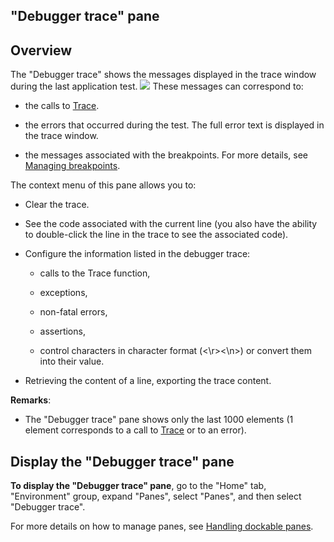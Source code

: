 


## "Debugger trace" pane
			



<a name="NOTE1"></a>
<a name="NOTE1_1"></a>


## Overview
<a name="overview_ELTTEXTE000119"></a>
The "Debugger trace" shows the messages displayed in the trace window during the last application test.
![](https://doc.pcsoft.fr/en-US/images/image.awp?langid=3&name=VoletTrace.gif)
These messages can correspond to:

- the calls to [Trace](../WDLang1/3013050.md).

- the errors that occurred during the test. The full error text is displayed in the trace window.

- the messages associated with the breakpoints. For more details, see [Managing breakpoints](../Editeurs/2019005.md). 




The context menu of this pane allows you to:

- Clear the trace.

- See the code associated with the current line (you also have the ability to double-click the line in the trace to see the associated code).

- Configure the information listed in the debugger trace:

	- calls to the Trace function,

	- exceptions,

	- non-fatal errors,

	- assertions,

	- control characters in character format (&lt;\\r&gt;&lt;\\n&gt;) or convert them into their value.




- Retrieving the content of a line, exporting the trace content.




**Remarks**: 

- The "Debugger trace" pane shows only the last 1000 elements (1 element corresponds to a call to [Trace](../WDLang1/3013050.md) or to an error).




<a name="NOTE2"></a>
<a name="NOTE2_1"></a>


## Display the "Debugger trace" pane
<a name="display_the_debugger_trace_pane_ELTTEXTE000143"></a>
**To display the "Debugger trace" pane**, go to the "Home" tab, "Environment" group, expand "Panes", select "Panes", and then select "Debugger trace".

For more details on how to manage panes, see [Handling dockable panes](../Editeurs/2027001.md).


